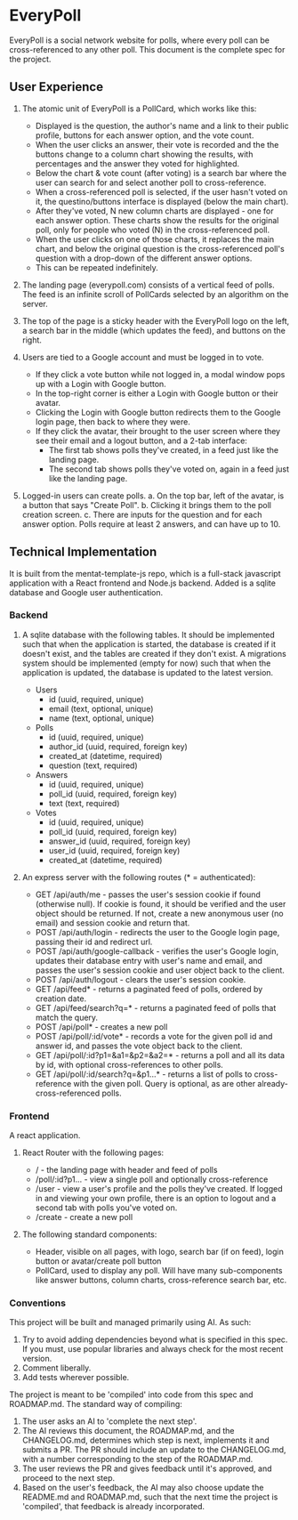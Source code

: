 # EveryPoll

EveryPoll is a social network website for polls, where every poll can be cross-referenced to any other poll. This document is the complete spec for the project.

## User Experience

1. The atomic unit of EveryPoll is a PollCard, which works like this:

   - Displayed is the question, the author's name and a link to their public profile, buttons for each answer option, and the vote count.
   - When the user clicks an answer, their vote is recorded and the the buttons change to a column chart showing the results, with percentages and the answer they voted for highlighted.
   - Below the chart & vote count (after voting) is a search bar where the user can search for and select another poll to cross-reference.
   - When a cross-referenced poll is selected, if the user hasn't voted on it, the questino/buttons interface is displayed (below the main chart).
   - After they've voted, N new column charts are displayed - one for each answer option. These charts show the results for the original poll, only for people who voted (N) in the cross-referenced poll.
   - When the user clicks on one of those charts, it replaces the main chart, and below the original question is the cross-referenced poll's question with a drop-down of the different answer options.
   - This can be repeated indefinitely.

2. The landing page (everypoll.com) consists of a vertical feed of polls. The feed is an infinite scroll of PollCards selected by an algorithm on the server.

3. The top of the page is a sticky header with the EveryPoll logo on the left, a search bar in the middle (which updates the feed), and buttons on the right.

4. Users are tied to a Google account and must be logged in to vote.

   - If they click a vote button while not logged in, a modal window pops up with a Login with Google button.
   - In the top-right corner is either a Login with Google button or their avatar.
   - Clicking the Login with Google button redirects them to the Google login page, then back to where they were.
   - If they click the avatar, their brought to the user screen where they see their email and a logout button, and a 2-tab interface:
     - The first tab shows polls they've created, in a feed just like the landing page.
     - The second tab shows polls they've voted on, again in a feed just like the landing page.

5. Logged-in users can create polls.
   a. On the top bar, left of the avatar, is a button that says "Create Poll".
   b. Clicking it brings them to the poll creation screen.
   c. There are inputs for the question and for each answer option. Polls require at least 2 answers, and can have up to 10.

## Technical Implementation

It is built from the mentat-template-js repo, which is a full-stack javascript application with a React frontend and Node.js backend. Added is a sqlite database and Google user authentication.

### Backend

1. A sqlite database with the following tables. It should be implemented such that when the application is started, the database is created if it doesn't exist, and the tables are created if they don't exist. A migrations system should be implemented (empty for now) such that when the application is updated, the database is updated to the latest version.

   - Users
     - id (uuid, required, unique)
     - email (text, optional, unique)
     - name (text, optional, unique)
   - Polls
     - id (uuid, required, unique)
     - author_id (uuid, required, foreign key)
     - created_at (datetime, required)
     - question (text, required)
   - Answers
     - id (uuid, required, unique)
     - poll_id (uuid, required, foreign key)
     - text (text, required)
   - Votes
     - id (uuid, required, unique)
     - poll_id (uuid, required, foreign key)
     - answer_id (uuid, required, foreign key)
     - user_id (uuid, required, foreign key)
     - created_at (datetime, required)

2. An express server with the following routes (\* = authenticated):
   - GET /api/auth/me - passes the user's session cookie if found (otherwise null). If cookie is found, it should be verified and the user object should be returned. If not, create a new anonymous user (no email) and session cookie and return that.
   - POST /api/auth/login - redirects the user to the Google login page, passing their id and redirect url.
   - POST /api/auth/google-callback - verifies the user's Google login, updates their database entry with user's name and email, and passes the user's session cookie and user object back to the client.
   - POST /api/auth/logout - clears the user's session cookie.
   - GET /api/feed\* - returns a paginated feed of polls, ordered by creation date.
   - GET /api/feed/search?q=<query>\* - returns a paginated feed of polls that match the query.
   - POST /api/poll\* - creates a new poll
   - POST /api/poll/:id/vote\* - records a vote for the given poll id and answer id, and passes the vote object back to the client.
   - GET /api/poll/:id?p1=<pollId1>&a1=<answerId1>&p2=<pollId2>&a2=<answerId2>\* - returns a poll and all its data by id, with optional cross-references to other polls.
   - GET /api/poll/:id/search?q=<query>&p1...\* - returns a list of polls to cross-reference with the given poll. Query is optional, as are other already-cross-referenced polls.

### Frontend

A react application.

1. React Router with the following pages:

   - / - the landing page with header and feed of polls
   - /poll/:id?p1... - view a single poll and optionally cross-reference
   - /user - view a user's profile and the polls they've created. If logged in and viewing your own profile, there is an option to logout and a second tab with polls you've voted on.
   - /create - create a new poll

2. The following standard components:
   - Header, visible on all pages, with logo, search bar (if on feed), login button or avatar/create poll button
   - PollCard, used to display any poll. Will have many sub-components like answer buttons, column charts, cross-reference search bar, etc.

### Conventions

This project will be built and managed primarily using AI. As such:

1. Try to avoid adding dependencies beyond what is specified in this spec. If you must, use popular libraries and always check for the most recent version.
2. Comment liberally.
3. Add tests wherever possible.

The project is meant to be 'compiled' into code from this spec and ROADMAP.md. The standard way of compiling:

1. The user asks an AI to 'complete the next step'.
2. The AI reviews this document, the ROADMAP.md, and the CHANGELOG.md, determines which step is next, implements it and submits a PR. The PR should include an update to the CHANGELOG.md, with a number corresponding to the step of the ROADMAP.md.
3. The user reviews the PR and gives feedback until it's approved, and proceed to the next step.
4. Based on the user's feedback, the AI may also choose update the README.md and ROADMAP.md, such that the next time the project is 'compiled', that feedback is already incorporated.
